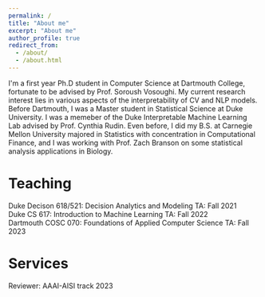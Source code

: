 ```yaml
---
permalink: /
title: "About me"
excerpt: "About me"
author_profile: true
redirect_from: 
  - /about/
  - /about.html
---
```



I'm a first year Ph.D student in Computer Science at Dartmouth College, fortunate to be advised by Prof. Soroush Vosoughi. My current research interest
lies in various aspects of the interpretability of CV and NLP models. 
Before Dartmouth, I was a Master student in Statistical Science at Duke University. I was a memeber of the Duke Interpretable Machine Learning Lab advised by Prof. Cynthia Rudin. Even before, I did my B.S. at Carnegie Mellon University majored in Statistics with concentration in Computational Finance, and I was working with 
Prof. Zach Branson on some statistical analysis applications in Biology. 

Teaching
======
Duke Decison 618/521: Decision Analytics and Modeling TA: Fall 2021 <br>
Duke CS 617: Introduction to Machine Learning TA: Fall 2022 <br>
Dartmouth COSC 070: Foundations of Applied Computer Science TA: Fall 2023 <br>


Services
======
Reviewer: AAAI-AISI track 2023

